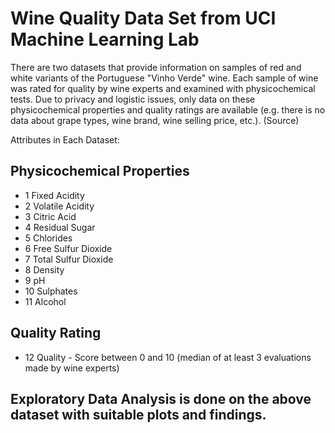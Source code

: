# Wine Quality Data Set from UCI Machine Learning Lab  
There are two datasets that provide information on samples of red and white variants of the Portuguese "Vinho Verde" wine. Each sample of wine was rated for quality by wine experts and examined with physicochemical tests. Due to privacy and logistic issues, only data on these physicochemical properties and quality ratings are available (e.g. there is no data about grape types, wine brand, wine selling price, etc.). (Source)

Attributes in Each Dataset:
## Physicochemical Properties
- 1	Fixed Acidity
- 2 Volatile Acidity
- 3	Citric Acid
- 4	Residual Sugar
- 5	Chlorides
- 6	Free Sulfur Dioxide
- 7	Total Sulfur Dioxide
- 8	Density
- 9	pH
- 10	Sulphates
- 11	Alcohol
## Quality Rating
- 12	Quality - Score between 0 and 10 (median of at least 3 evaluations made by wine experts)

## Exploratory Data Analysis is done on the above dataset with suitable plots and findings.

